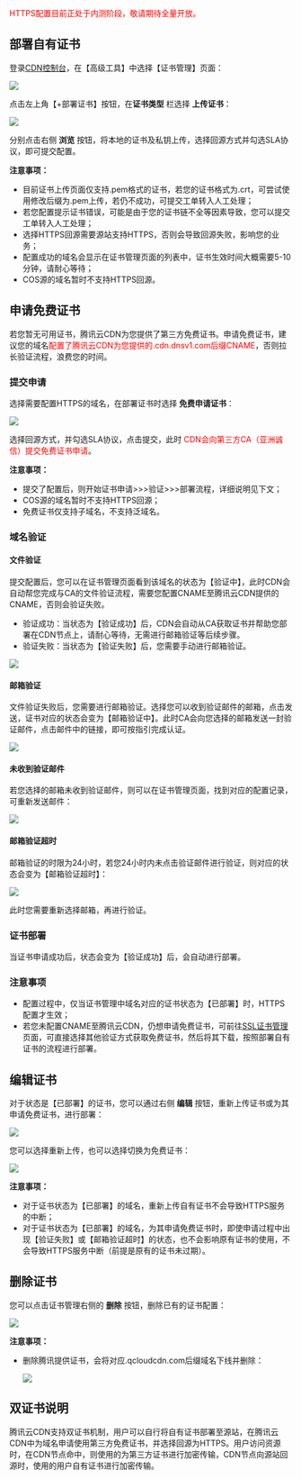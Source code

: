 <font color="red">HTTPS配置目前正处于内测阶段，敬请期待全量开放。</font>

## 部署自有证书

登录[CDN控制台](https://console.qcloud.com/cdn)，在【高级工具】中选择【证书管理】页面：

![](https://mccdn.qcloud.com/static/img/6c390e887c25f69653c9a0125451fa74/image.jpg)

点击左上角【+部署证书】按钮，在**证书类型** 栏选择 **上传证书**：

![](https://mccdn.qcloud.com/static/img/6b15acf105e2f05fc7d88886d39f1f63/image.jpg)

分别点击右侧 **浏览** 按钮，将本地的证书及私钥上传，选择回源方式并勾选SLA协议，即可提交配置。

**注意事项：**

+ 目前证书上传页面仅支持.pem格式的证书，若您的证书格式为.crt，可尝试使用修改后缀为.pem上传，若仍不成功，可提交工单转入人工处理；
+ 若您配置提示证书错误，可能是由于您的证书链不全等因素导致，您可以提交工单转入人工处理；
+ 选择HTTPS回源需要源站支持HTTPS，否则会导致回源失败，影响您的业务；
+ 配置成功的域名会显示在证书管理页面的列表中，证书生效时间大概需要5-10分钟，请耐心等待；
+ COS源的域名暂时不支持HTTPS回源。



## 申请免费证书

若您暂无可用证书，腾讯云CDN为您提供了第三方免费证书。申请免费证书，建议您的域名<font color="red">配置了腾讯云CDN为您提供的.cdn.dnsv1.com后缀CNAME</font>，否则拉长验证流程，浪费您的时间。

### 提交申请

选择需要配置HTTPS的域名，在部署证书时选择 **免费申请证书**：

![](https://mccdn.qcloud.com/static/img/78e4c591e44b7ed9d25a3376de436e2c/image.jpg)

选择回源方式，并勾选SLA协议，点击提交，此时 <font color="red">CDN会向第三方CA（亚洲诚信）提交免费证书申请</font>。

**注意事项：**

+ 提交了配置后，则开始证书申请>>>验证>>>部署流程，详细说明见下文；
+ COS源的域名暂时不支持HTTPS回源；
+ 免费证书仅支持子域名，不支持泛域名。

### 域名验证

#### 文件验证

提交配置后，您可以在证书管理页面看到该域名的状态为【验证中】，此时CDN会自动帮您完成与CA的文件验证流程，需要您配置CNAME至腾讯云CDN提供的CNAME，否则会验证失败。

+ 验证成功：当状态为【验证成功】后，CDN会自动从CA获取证书并帮助您部署在CDN节点上，请耐心等待，无需进行邮箱验证等后续步骤。
+ 验证失败：当状态为【验证失败】后，您需要手动进行邮箱验证。

![](https://mccdn.qcloud.com/static/img/c139c60233453d2a7d639053f392f238/image.jpg)

#### 邮箱验证

文件验证失败后，您需要进行邮箱验证。选择您可以收到验证邮件的邮箱，点击发送，证书对应的状态会变为【邮箱验证中】。此时CA会向您选择的邮箱发送一封验证邮件，点击邮件中的链接，即可按指引完成认证。

![](https://mccdn.qcloud.com/static/img/cc7b5052c5cd84e25ca32d03ea9556fa/image.jpg)

#### 未收到验证邮件

若您选择的邮箱未收到验证邮件，则可以在证书管理页面，找到对应的配置记录，可重新发送邮件：

![](https://mccdn.qcloud.com/static/img/d03c02a81110067658f323eb4613f31b/image.jpg)

#### 邮箱验证超时

邮箱验证的时限为24小时，若您24小时内未点击验证邮件进行验证，则对应的状态会变为【邮箱验证超时】：

![](https://mccdn.qcloud.com/static/img/dedbbad6f7ef1dafac1cd31faee57739/image.jpg)

此时您需要重新选择邮箱，再进行验证。



### 证书部署

当证书申请成功后，状态会变为【验证成功】后，会自动进行部署。



### 注意事项

+ 配置过程中，仅当证书管理中域名对应的证书状态为【已部署】时，HTTPS配置才生效；
+ 若您未配置CNAME至腾讯云CDN，仍想申请免费证书，可前往[SSL证书管理](https://console.qcloud.com/ssl)页面，可直接选择其他验证方式获取免费证书，然后将其下载，按照部署自有证书的流程进行部署。



## 编辑证书

对于状态是【已部署】的证书，您可以通过右侧 **编辑** 按钮，重新上传证书或为其申请免费证书，进行部署：

![](https://mccdn.qcloud.com/static/img/1dbba4ba75f4ae65e0faec8784edeb0a/image.jpg)

您可以选择重新上传，也可以选择切换为免费证书：

![](https://mccdn.qcloud.com/static/img/8c580abddd142a1a60b55633d01db1bd/image.jpg)

**注意事项：**

+ 对于证书状态为【已部署】的域名，重新上传自有证书不会导致HTTPS服务的中断；
+ 对于证书状态为【已部署】的域名，为其申请免费证书时，即使申请过程中出现【验证失败】或【邮箱验证超时】的状态，也不会影响原有证书的使用，不会导致HTTPS服务中断（前提是原有的证书未过期）。



## 删除证书

您可以点击证书管理右侧的 **删除** 按钮，删除已有的证书配置：

![](https://mccdn.qcloud.com/static/img/fb4800a22b808e3810d4c3da754bc020/image.png)

**注意事项：**

+ 删除腾讯提供证书，会将对应.qcloudcdn.com后缀域名下线并删除：

  ![](https://mccdn.qcloud.com/static/img/d93da71949f45371796a6c199a5db307/image.jpg)



## 双证书说明

腾讯云CDN支持双证书机制，用户可以自行将自有证书部署至源站，在腾讯云CDN中为域名申请使用第三方免费证书，并选择回源为HTTPS。用户访问资源时，在CDN节点命中，则使用的为第三方证书进行加密传输，CDN节点向源站回源时，使用的用户自有证书进行加密传输。

